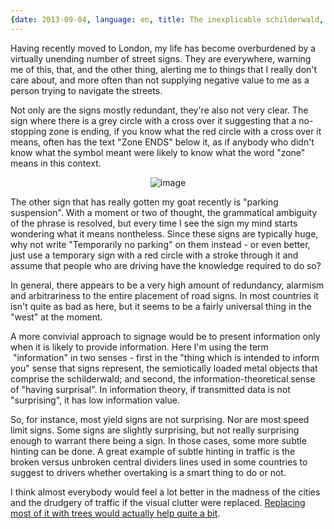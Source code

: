 ```yaml
---
{date: 2013-09-04, language: en, title: The inexplicable schilderwald, tumblr_id: 60257617425}
---
```


<p>Having recently moved to London, my life has become overburdened by a virtually unending number of street signs. They are everywhere, warning me of this, that, and the other thing, alerting me to things that I really don't care about, and more often than not supplying negative value to me as a person trying to navigate the streets.</p>
<p>Not only are the signs mostly redundant, they're also not very clear. The sign where there is a grey circle with a cross over it suggesting that a no-stopping zone is ending, if you know what the red circle with a cross over it means, often has the text "Zone ENDS" below it, as if anybody who didn't know what the symbol meant were likely to know what the word "zone" means in this context.</p>
<p align="center"><img alt="image" src="https://www.hillingdon.gov.uk/media/image/3/f/Parking_suspension_sign_(side_view).JPG" /></p>
<p>The other sign that has really gotten my goat recently is "parking suspension". With a moment or two of thought, the grammatical ambiguity of the phrase is resolved, but every time I see the sign my mind starts wondering what it means nontheless. Since these signs are typically huge, why not write "Temporarily no parking" on them instead - or even better, just use a temporary sign with a red circle with a stroke through it and assume that people who are driving have the knowledge required to do so?</p>
<p>In general, there appears to be a very high amount of redundancy, alarmism and arbitrariness to the entire placement of road signs. In most countries it isn't quite as bad as here, but it seems to be a fairly universal thing in the "west" at the moment.</p>
<p>A more convivial approach to signage would be to present information only when it is likely to provide information. Here I'm using the term &nbsp;"information" in two senses - first in the "thing which is intended to inform you" sense that signs represent, the semiotically loaded metal objects that comprise the schilderwald; and second, the information-theoretical sense of "having surprisal". In information theory, if transmitted data is not "surprising", it has low information value.</p>
<p>So, for instance, most yield signs are not surprising. Nor are most speed limit signs. Some signs are slightly surprising, but not really surprising enough to warrant there being a sign. In those cases, some more subtle hinting can be done. A great example of subtle hinting in traffic is the broken versus unbroken central dividers lines used in some countries to suggest to drivers whether overtaking is a smart thing to do or not.</p>
<p>I think almost everybody would feel a lot better in the madness of the cities and the&nbsp;drudgery&nbsp;of traffic if the visual clutter were replaced. <a href="http://en.wikipedia.org/wiki/Drachten#Traffic_experiment">Replacing most of it with trees would actually help quite a bit</a>.</p>
